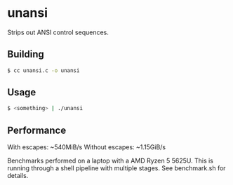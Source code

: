 # unansi

Strips out ANSI control sequences.

## Building

```sh
$ cc unansi.c -o unansi
```

## Usage

```sh
$ <something> | ./unansi
```

## Performance

With escapes: ~540MiB/s
Without escapes: ~1.15GiB/s

Benchmarks performed on a laptop with a AMD Ryzen 5 5625U. 
This is running through a shell pipeline with multiple stages. 
See benchmark.sh for details.
